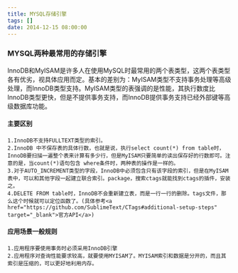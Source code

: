 ```yaml
---
title: MYSQL存储引擎
tags: []
date: 2014-12-15 08:00:00
---
```


### MYSQL两种最常用的存储引擎

InnoDB和MyISAM是许多人在使用MySQL时最常用的两个表类型，这两个表类型各有优劣，视具体应用而定。基本的差别为：MyISAM类型不支持事务处理等高级处理，而InnoDB类型支持。MyISAM类型的表强调的是性能，其执行数度比InnoDB类型更快，但是不提供事务支持，而InnoDB提供事务支持已经外部键等高级数据库功能。


#### 主要区别

	1.InnoDB不支持FULLTEXT类型的索引。
	2.InnoDB 中不保存表的具体行数，也就是说，执行select count(*) from table时，InnoDB要扫描一遍整个表来计算有多少行，但是MyISAM只要简单的读出保存好的行数即可。注意的是，当count(*)语句包含 where条件时，两种表的操作是一样的。
	3.对于AUTO_INCREMENT类型的字段，InnoDB中必须包含只有该字段的索引，但是在MyISAM表中，可以和其他字段一起建立联合索引。package，搜索ctags就能找到ctags的插件，安装之。
	4.DELETE FROM table时，InnoDB不会重新建立表，而是一行一行的删除。tags文件，那么这个时候就可以定位函数了。(具体参考<a href="https://github.com/SublimeText/CTags#additional-setup-steps" target="_blank">官方API</a>)

#### 应用场景一般规则

	1.应用程序要使用事务时必须采用InnoDB引擎
	2.应用程序对查询性能要求较高，就要使用MYISAM了。MYISAM索引和数据是分开的，而且其索引是压缩的，可以更好地利用内存。